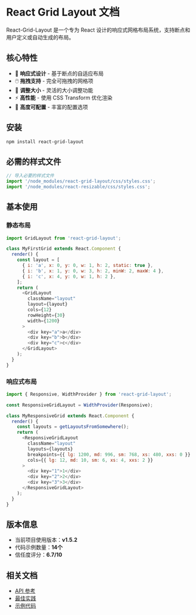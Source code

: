 # React Grid Layout 文档

React-Grid-Layout 是一个专为 React 设计的响应式网格布局系统，支持断点和用户定义或自动生成的布局。

## 核心特性

- 🎯 **响应式设计** - 基于断点的自适应布局
- 🖱️ **拖拽支持** - 完全可拖拽的网格项
- 📏 **调整大小** - 灵活的大小调整功能
- ⚡ **高性能** - 使用 CSS Transform 优化渲染
- 🔧 **高度可配置** - 丰富的配置选项

## 安装

```bash
npm install react-grid-layout
```

## 必需的样式文件

```javascript
// 导入必要的样式文件
import '/node_modules/react-grid-layout/css/styles.css';
import '/node_modules/react-resizable/css/styles.css';
```

## 基本使用

### 静态布局

```javascript
import GridLayout from 'react-grid-layout';

class MyFirstGrid extends React.Component {
  render() {
    const layout = [
      { i: 'a', x: 0, y: 0, w: 1, h: 2, static: true },
      { i: 'b', x: 1, y: 0, w: 3, h: 2, minW: 2, maxW: 4 },
      { i: 'c', x: 4, y: 0, w: 1, h: 2 },
    ];
    return (
      <GridLayout
        className="layout"
        layout={layout}
        cols={12}
        rowHeight={30}
        width={1200}
      >
        <div key="a">a</div>
        <div key="b">b</div>
        <div key="c">c</div>
      </GridLayout>
    );
  }
}
```

### 响应式布局

```javascript
import { Responsive, WidthProvider } from 'react-grid-layout';

const ResponsiveGridLayout = WidthProvider(Responsive);

class MyResponsiveGrid extends React.Component {
  render() {
    const layouts = getLayoutsFromSomewhere();
    return (
      <ResponsiveGridLayout
        className="layout"
        layouts={layouts}
        breakpoints={{ lg: 1200, md: 996, sm: 768, xs: 480, xxs: 0 }}
        cols={{ lg: 12, md: 10, sm: 6, xs: 4, xxs: 2 }}
      >
        <div key="1">1</div>
        <div key="2">2</div>
        <div key="3">3</div>
      </ResponsiveGridLayout>
    );
  }
}
```

## 版本信息

- 当前项目使用版本：**v1.5.2**
- 代码示例数量：**14个**
- 信任度评分：**6.7/10**

## 相关文档

- [API 参考](./api-reference.md)
- [最佳实践](./best-practices.md)
- [示例代码](./examples.md)
